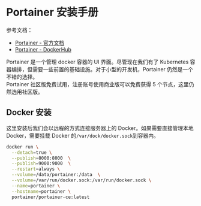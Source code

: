 
# Portainer 安装手册
参考文档：

- [Portainer - 官方文档](https://docs.portainer.io/)
- [Portainer - DockerHub](https://hub.docker.com/r/portainer/portainer-ce)

Portainer 是一个管理 docker 容器的 UI 界面。尽管现在我们有了 Kubernetes 容器编排，但需要一些前置的基础设施。对于小型的开发机，Portainer 仍然是一个不错的选择。<br />Portainer 社区版免费试用，注册账号使用商业版可以免费获得 5 个节点，这里仍然选用社区版。

## Docker 安装
这里安装后我们会以远程的方式连接服务器上的 Docker。如果需要直接管理本地 Docker，需要挂载 Docker 的`/var/dock/docker.sock`到容器内。
```bash
docker run \
  --detach=true \
  --publish=8000:8000  \
  --publish=9000:9000  \
  --restart=always \
  --volume=/data/portainer:/data  \
  --volume=/var/run/docker.sock:/var/run/docker.sock \
  --name=portainer \
  --hostname=portainer \
  portainer/portainer-ce:latest
```
